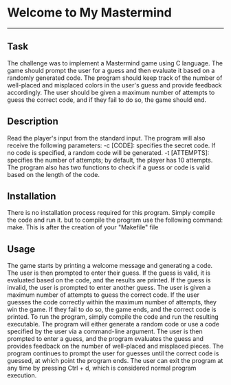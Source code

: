 # Welcome to My Mastermind
***

## Task
The challenge was to implement a Mastermind game using C language. The game should prompt the user for a guess and then evaluate it based on a randomly generated code. The program should keep track of the number of well-placed and misplaced colors in the user's guess and provide feedback accordingly. The user should be given a maximum number of attempts to guess the correct code, and if they fail to do so, the game should end.

## Description
Read the player's input from the standard input.
The program will also receive the following parameters:
-c [CODE]: specifies the secret code. If no code is specified, a random code will be generated.
-t [ATTEMPTS]: specifies the number of attempts; by default, the player has 10 attempts.
The program also has two functions to check if a guess or code is valid based on the length of the code.

## Installation
There is no installation process required for this program. Simply compile the code and run it.
but to compile the program use the following command: make. This is after the creation of your "Makefile" file

## Usage
The game starts by printing a welcome message and generating a code. The user is then prompted to enter their guess. If the guess is valid, it is evaluated based on the code, and the results are printed. If the guess is invalid, the user is prompted to enter another guess. The user is given a maximum number of attempts to guess the correct code. If the user guesses the code correctly within the maximum number of attempts, they win the game. If they fail to do so, the game ends, and the correct code is printed.
To run the program, simply compile the code and run the resulting executable. The program will either generate a random code or use a code specified by the user via a command-line argument. The user is then prompted to enter a guess, and the program evaluates the guess and provides feedback on the number of well-placed and misplaced pieces. The program continues to prompt the user for guesses until the correct code is guessed, at which point the program ends. The user can exit the program at any time by pressing Ctrl + d, which is considered normal program execution.
